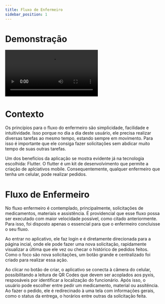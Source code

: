 ```yaml
---
title: Fluxo de Enfermeiro
sidebar_position: 1
---
```


# Demonstração

![video](../../../static/video/nurse.webm)

# Contexto

Os princípios para o fluxo do enfermeiro são simplicidade, facilidade e intuitividade. Isso porque no dia a dia deste usuário, ele precisa realizar diversas tarefas ao mesmo tempo, estando sempre em movimento. Para isso é importante que ele consiga fazer solicitações sem abdicar muito tempo de suas outras tarefas.

Um dos benefícios da aplicação se mostra evidente já na tecnologia escolhida: Flutter. O flutter é um kit de desenvolvimento que permite a criação de aplciativos mobile. Consequentemente, qualquer enfermeiro que tenha um celular, pode realizar pedidos.

# Fluxo de Enfermeiro

No fluxo enfermeiro é contemplado, principalmente, solicitações de medicamentos, materiais e assistência. É providencial que esse fluxo possa ser executado com maior velocidade possível, como citado anteriormente. Para isso, foi disposto apenas o essencial para que o enfermeiro concluisse o seu fluxo.

Ao entrar no aplicativo, ele faz login e é diretamente direcionada para a página incial, onde ele pode fazer uma nova solicitação, rapidamente visualizar a última que ele vez ou checar o histórico de pedidos feitos. Como o foco são nova solicitações, um botão grande e centralizado foi criado para realizar essa ação.

Ao clicar no botão de criar, o aplicativo se conecta à câmera do celular, possibilitando a leitura de QR Codes que devem ser acoplados aos pyxis, resposáveis por identificar a localização do funcionário. Após isso, o usuário pode escolher entre pedir um medicamento, material ou assitência. Ao fazer o pedido, ele é redirecinado à uma tela com informações gerais, como o status da entrega, o horários entre outras da solicitação feita.

